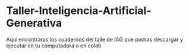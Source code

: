 # Taller-Inteligencia-Artificial-Generativa
Aqui encontraras los cuadernos del talle de IAG 
que podras descargar y ejecutar en tu computadora o en colab
